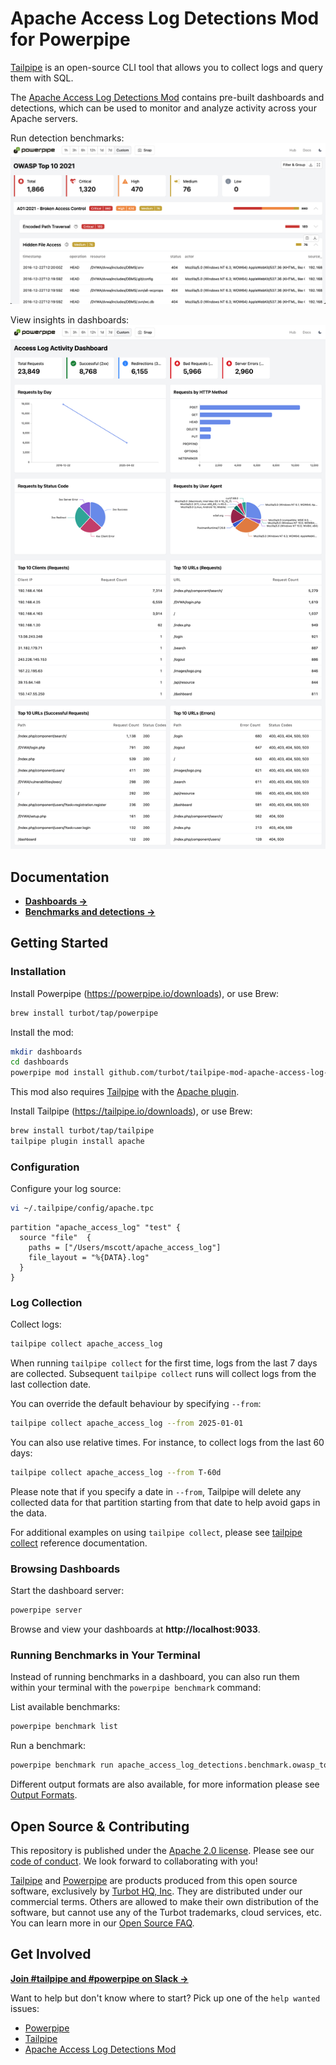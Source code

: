# Apache Access Log Detections Mod for Powerpipe

[Tailpipe](https://tailpipe.io) is an open-source CLI tool that allows you to collect logs and query them with SQL.

The [Apache Access Log Detections Mod](https://hub.powerpipe.io/mods/turbot/tailpipe-mod-apache-access-log-detections) contains pre-built dashboards and detections, which can be used to monitor and analyze activity across your Apache servers.

Run detection benchmarks:
![image](docs/images/apache_access_log_owasp_top_10_dashboard.png)

View insights in dashboards:
![image](docs/images/apache_access_log_activity_dashboard.png)

## Documentation

- **[Dashboards →](https://hub.powerpipe.io/mods/turbot/tailpipe-mod-apache-access-log-detections/dashboards)**
- **[Benchmarks and detections →](https://hub.powerpipe.io/mods/turbot/tailpipe-mod-apache-access-log-detections/benchmarks)**

## Getting Started

### Installation

Install Powerpipe (https://powerpipe.io/downloads), or use Brew:

```sh
brew install turbot/tap/powerpipe
```

Install the mod:

```sh
mkdir dashboards
cd dashboards
powerpipe mod install github.com/turbot/tailpipe-mod-apache-access-log-detections
```

This mod also requires [Tailpipe](https://tailpipe.io) with the [Apache plugin](https://hub.tailpipe.io/plugins/turbot/apache).

Install Tailpipe (https://tailpipe.io/downloads), or use Brew:

```sh
brew install turbot/tap/tailpipe
tailpipe plugin install apache
```

### Configuration

Configure your log source:

```sh
vi ~/.tailpipe/config/apache.tpc
```

```hcl
partition "apache_access_log" "test" {
  source "file"  {
    paths = ["/Users/mscott/apache_access_log"]
    file_layout = "%{DATA}.log"
  }
}
```

### Log Collection

Collect logs:

```sh
tailpipe collect apache_access_log
```

When running `tailpipe collect` for the first time, logs from the last 7 days are collected. Subsequent `tailpipe collect` runs will collect logs from the last collection date.

You can override the default behaviour by specifying `--from`:

```sh
tailpipe collect apache_access_log --from 2025-01-01
```

You can also use relative times. For instance, to collect logs from the last 60 days:

```sh
tailpipe collect apache_access_log --from T-60d
```

Please note that if you specify a date in `--from`, Tailpipe will delete any collected data for that partition starting from that date to help avoid gaps in the data.

For additional examples on using `tailpipe collect`, please see [tailpipe collect](https://tailpipe.io/docs/reference/cli/collect) reference documentation.

### Browsing Dashboards

Start the dashboard server:

```sh
powerpipe server
```

Browse and view your dashboards at **http://localhost:9033**.

### Running Benchmarks in Your Terminal

Instead of running benchmarks in a dashboard, you can also run them within your
terminal with the `powerpipe benchmark` command:

List available benchmarks:

```sh
powerpipe benchmark list
```

Run a benchmark:

```sh
powerpipe benchmark run apache_access_log_detections.benchmark.owasp_top_10
```

Different output formats are also available, for more information please see
[Output Formats](https://powerpipe.io/docs/reference/cli/benchmark#output-formats).

## Open Source & Contributing

This repository is published under the [Apache 2.0 license](https://www.apache.org/licenses/LICENSE-2.0). Please see our [code of conduct](https://github.com/turbot/.github/blob/main/CODE_OF_CONDUCT.md). We look forward to collaborating with you!

[Tailpipe](https://tailpipe.io) and [Powerpipe](https://powerpipe.io) are products produced from this open source software, exclusively by [Turbot HQ, Inc](https://turbot.com). They are distributed under our commercial terms. Others are allowed to make their own distribution of the software, but cannot use any of the Turbot trademarks, cloud services, etc. You can learn more in our [Open Source FAQ](https://turbot.com/open-source).

## Get Involved

**[Join #tailpipe and #powerpipe on Slack →](https://turbot.com/community/join)**

Want to help but don't know where to start? Pick up one of the `help wanted` issues:

- [Powerpipe](https://github.com/turbot/powerpipe/labels/help%20wanted)
- [Tailpipe](https://github.com/turbot/tailpipe/labels/help%20wanted)
- [Apache Access Log Detections Mod](https://github.com/turbot/tailpipe-mod-apache-access-log-detections/labels/help%20wanted)
